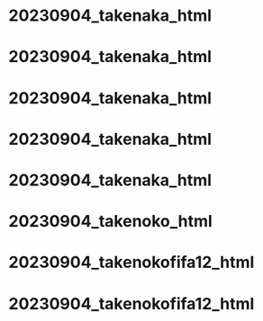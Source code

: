 # 20230904_takenaka_html
# 20230904_takenaka_html
# 20230904_takenaka_html
# 20230904_takenaka_html
# 20230904_takenaka_html
# 20230904_takenoko_html
# 20230904_takenokofifa12_html
# 20230904_takenokofifa12_html
